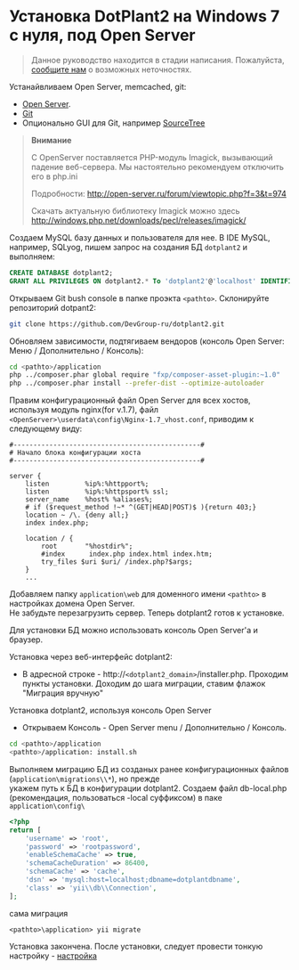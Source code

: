 # Установка DotPlant2 на Windows 7 с нуля, под Open Server

> Данное руководство находится в стадии написания. Пожалуйста, [сообщите нам](mailto:support@dotplant.ru) о возможных неточностях.

Устанайвливаем Open Server, memcached, git:

+ [Open Server](http://open-server.ru/download/ "Download Open Server").
+ [Git](https://git-scm.com/download/win "Download Git for Windows")
+ Опционально GUI для Git, например [SourceTree](https://www.sourcetreeapp.com "Download SourceTree")

> **Внимание** 
> 
> С OpenServer поставляется PHP-модуль Imagick, вызывающий падение веб-сервера.
> Мы настоятельно рекомендуем отключить его в php.ini
>
> Подробности: http://open-server.ru/forum/viewtopic.php?f=3&t=974
>
> Скачать актуальную библиотеку Imagick можно здесь http://windows.php.net/downloads/pecl/releases/imagick/


Создаем MySQL базу данных и пользователя для нее.
В IDE MySQL, например, SQLyog, пишем запрос на создания БД `dotplant2` и выполняем:

``` sql
CREATE DATABASE dotplant2;
GRANT ALL PRIVILEGES ON dotplant2.* To 'dotplant2'@'localhost' IDENTIFIED BY 'REPLACE_WITH_YOUR_PASSWORD';
```

Открываем Git bush console в папке проэкта `<pathto>`. Склонируйте репозиторий dotpant2:

``` bash
git clone https://github.com/DevGroup-ru/dotplant2.git
```

Обновляем зависимости, подтягиваем вендоров (консоль Open Server: Меню / Дополнительно / Консоль):
``` bash
cd <pathto>/application
php ../composer.phar global require "fxp/composer-asset-plugin:~1.0"
php ../composer.phar install --prefer-dist --optimize-autoloader
```

Правим конфигурационный файл Open Server для всех хостов, используя модуль nginx(for v.1.7), файл    
`<OpenServer>\userdata\config\Nginx-1.7_vhost.conf`, приводим к следующему виду:

```
#-----------------------------------------------#  
# Начало блока конфигурации хоста  
#-----------------------------------------------#      

server {        
	listen         %ip%:%httpport%;     
	listen         %ip%:%httpsport% ssl;        
	server_name    %host% %aliases%;        
	# if ($request_method !~* ^(GET|HEAD|POST)$ ){return 403;}      
	location ~ /\. {deny all;}      
	index index.php;        

    location / {
        root       "%hostdir%";
        #index      index.php index.html index.htm;
		try_files $uri $uri/ /index.php?$args;
    }
    ...
```

Добавляем папку `application\web` для доменного имени `<pathto>` в настройках домена Open Server.  
Не забудьте перезагрузить сервер. Теперь dotplant2 готов к установке.  

Для установки БД можно использовать консоль Open Server'a и браузер.

Установка через веб-интерфейс dotplant2:   
- В адресной строке - http://`<dotplant2_domain>`/installer.php. Проходим пункты установки. Доходим до шага миграции, ставим флажок "Миграция вручную"

Установка dotplant2, используя консоль Open Server
- Открываем Консоль - Open Server menu / Дополнительно / Консоль.  
``` bash
cd <pathto>/application   
<pathto>/application: install.sh
```


Выполняем миграцию БД из созданых ранее конфигурационных файлов (`application\migrations\\*`), но прежде    
укажем путь к БД в конфигурации dotplant2. Создаем файл db-local.php (рекомендация, пользоваться -local суффиксом) в паке `application\config\`

``` php
<?php   
return [    
    'username' => 'root',   
    'password' => 'rootpassword',   
    'enableSchemaCache' => true,    
    'schemaCacheDuration' => 86400, 
    'schemaCache' => 'cache',   
    'dsn' => 'mysql:host=localhost;dbname=dotplantdbname',  
    'class' => 'yii\\db\\Connection',   
];  

```

сама миграция  
```
<pathto>\application> yii migrate
```

Установка закончена. После установки, следует провести тонкую настройку - [настройка](web-application-configuration.md)

